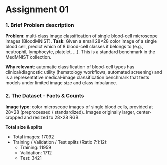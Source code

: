 # Assignment 01

### 1. Brief Problem description
**Problem**: multi-class image classification of single blood-cell microscope images (BloodMNIST).
**Task**: Given a small 28×28 color image of a single blood cell, predict which of 8 blood-cell classes it belongs to (e.g., neutrophil, lymphocyte, platelet, …). This is a standard benchmark in the MedMNIST collection.

**Why relevant**: automatic classification of blood-cell types has clinical/diagnostic utility (hematology workflows, automated screening) and is a representative medical-image classification benchmark that tests models under limited image size and class imbalance.

### 2. The Dataset - Facts & Counts
**Image type**: color microscope images of single blood cells, provided at 28×28 (preprocessed / standardized). Images originally larger, center-cropped and resized to 28×28 RGB.

**Total size & splits**

* Total images: 17092
* Training / Validation / Test splits (Ratio 7:1:12):
    * Training: 11959
    * Validation: 1712
    * Test: 3421

